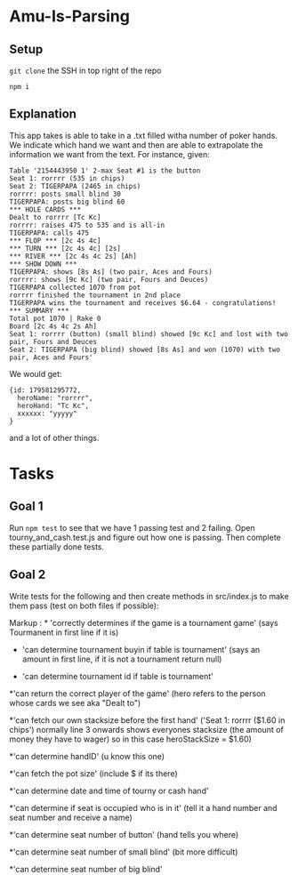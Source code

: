 # Amu-Is-Parsing

## Setup

`git clone` the SSH in top right of the repo

`npm i`

## Explanation

This app takes is able to take in a .txt filled witha number of poker hands. We indicate which hand we want and then are able to extrapolate the information we want from the text. For instance, given:

```PokerStars Hand #179581295772: Tournament #2154443950, $3.32+$0.18 USD Hold'em No Limit - Match Round I, Level V (30/60) - 2017/12/15 16:22:27 WET [2017/12/15 11:22:27 ET]
Table '2154443950 1' 2-max Seat #1 is the button
Seat 1: rorrrr (535 in chips)
Seat 2: TIGERPAPA (2465 in chips)
rorrrr: posts small blind 30
TIGERPAPA: posts big blind 60
*** HOLE CARDS ***
Dealt to rorrrr [Tc Kc]
rorrrr: raises 475 to 535 and is all-in
TIGERPAPA: calls 475
*** FLOP *** [2c 4s 4c]
*** TURN *** [2c 4s 4c] [2s]
*** RIVER *** [2c 4s 4c 2s] [Ah]
*** SHOW DOWN ***
TIGERPAPA: shows [8s As] (two pair, Aces and Fours)
rorrrr: shows [9c Kc] (two pair, Fours and Deuces)
TIGERPAPA collected 1070 from pot
rorrrr finished the tournament in 2nd place
TIGERPAPA wins the tournament and receives $6.64 - congratulations!
*** SUMMARY ***
Total pot 1070 | Rake 0
Board [2c 4s 4c 2s Ah]
Seat 1: rorrrr (button) (small blind) showed [9c Kc] and lost with two pair, Fours and Deuces
Seat 2: TIGERPAPA (big blind) showed [8s As] and won (1070) with two pair, Aces and Fours'
```

We would get:

```
{id: 179581295772,
  heroName: "rorrrr",
  heroHand: "Tc Kc",
  xxxxxx: "yyyyy"
}
```

and a lot of other things.

# Tasks

## Goal 1

Run `npm test` to see that we have 1 passing test and 2 failing. Open tourny_and_cash.test.js and figure out how one is passing. Then complete these partially done tests.

## Goal 2

Write tests for the following and then create methods in src/index.js to make them pass (test on both files if possible):

Markup : \* 'correctly determines if the game is a tournament game' (says Tourmanent in first line if it is)

* 'can determine tournament buyin if table is tournament' (says an amount in first line, if it is not a tournament return null)

* 'can determine tournament id if table is tournament'

\*'can return the correct player of the game' (hero refers to the person whose cards we see aka "Dealt to")

\*'can fetch our own stacksize before the first hand' ('Seat 1: rorrrr ($1.60 in chips') normally line 3 onwards shows everyones stacksize (the amount of money they have to wager) so in this case heroStackSize = $1.60)

\*'can determine handID' (u know this one)

\*'can fetch the pot size' (include $ if its there)

\*'can determine date and time of tourny or cash hand'

\*'can determine if seat is occupied who is in it' (tell it a hand number and seat number and receive a name)

\*'can determine seat number of button' (hand tells you where)

\*'can determine seat number of small blind' (bit more difficult)

\*'can determine seat number of big blind'

